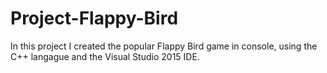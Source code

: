# Project-Flappy-Bird
In this project I created the popular Flappy Bird game in console, using the C++ langague and the Visual Studio 2015 IDE. 
